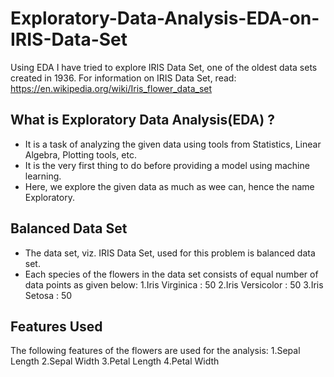 # Exploratory-Data-Analysis-EDA-on-IRIS-Data-Set
Using EDA I have tried to explore IRIS Data Set, one of the oldest data sets created in 1936.
For information on IRIS Data Set, read: https://en.wikipedia.org/wiki/Iris_flower_data_set

## What is Exploratory Data Analysis(EDA) ?
- It is a task of analyzing the given data using tools from Statistics, Linear Algebra, Plotting tools, etc.
- It is the very first thing to do before providing a model using machine learning.
- Here, we explore the given data as much as wee can, hence the name Exploratory.

## Balanced Data Set
- The data set, viz. IRIS Data Set, used for this problem is balanced data set.
- Each species of the flowers in the data set consists of equal number of data points as given below:
  1.Iris Virginica  :  50
  2.Iris Versicolor :  50
  3.Iris Setosa     :  50

## Features Used
The following features of the flowers are used for the analysis:
1.Sepal Length
2.Sepal Width
3.Petal Length
4.Petal Width
